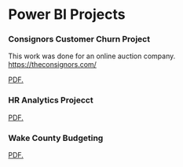 # Power BI Projects

### Consignors Customer Churn Project
This work was done for an online auction company. https://theconsignors.com/

<a href="https://github.com/CamH53/camhportfolio.github.io/blob/b5b6f5226915871a645128e8f29021629800c23e/PowerBIProjects/HR_Analytics.pdf" target="_blank">PDF.</a>

### HR Analytics Projecct

<a href="CamH53/camhportfolio.github.io/blob/318614b7324d6d06e884873e09fac28f94ba3f8f/PowerBIProjects/HR_Analytics.pdf" target="_blank">PDF.</a>

### Wake County Budgeting

<a href="CamH53/camhportfolio.github.io/blob/980c1efd425eeebcfd0b7f7056368a069bd870e4/PowerBIProjects/WakeCountyBudgeting.pdf" target="_blank">PDF.</a>


